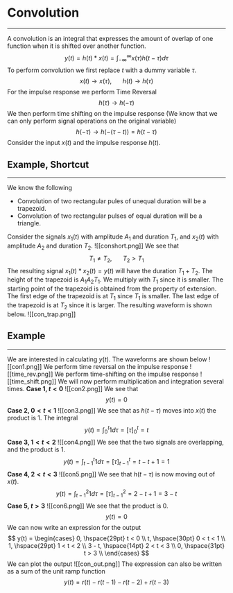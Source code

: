 # Convolution
---
A convolution is an integral that expresses the amount of overlap of one function when it is shifted over another function.
$$ y(t) = h(t) * x(t) = \int_{-\infty}^{\infty} x(\tau) h(t-\tau) d\tau $$
To perform convolution we first replace $t$ with a dummy variable $\tau$.
$$ x(t) \rightarrow x(\tau), \hspace{20pt} h(t) \rightarrow h(\tau)$$
For the impulse response we perform Time Reversal
$$ h(\tau) \rightarrow h(-\tau)$$
We then perform time shifting on the impulse response (We know that we can only perform signal operations on the original variable)
$$ h(-\tau) \rightarrow h(-(\tau - t)) =h(t - \tau)$$
Consider the input $x(t)$ and the impulse response $h(t)$. 

## Example, Shortcut
---
We know the following

- Convolution of two rectangular pules of unequal duration will be a trapezoid.
- Convolution of two rectangular pulses of equal duration will be a triangle.

Consider the signals $x_1(t)$ with amplitude $A_1$ and duration $T_1$, and $x_2(t)$ with amplitude $A_2$ and duration $T_2$.
![[conshort.png]]
We see that
$$ T_1 \neq T_2, \hspace{20pt} T_2 > T_1$$
The resulting signal $x_1(t) * x_2(t) = y(t)$ will have the duration $T_1 + T_2$. The height of the trapezoid is $A_1 A_2 T_1$. We multiply with $T_1$ since it is smaller. The starting point of the trapezoid is obtained from the property of extension. The first edge of the trapezoid is at $T_1$ since $T_1$ is smaller. The last edge of the trapezoid is at $T_2$ since it is larger. The resulting waveform is shown below. 
![[con_trap.png]]

## Example
---
We are interested in calculating $y(t)$. The waveforms are shown below
![[con1.png]]
We perform time reversal on the impulse response
![[time_rev.png]]
We perform time-shifting on the impulse response
![[time_shift.png]]
We will now perform multiplication and integration several times.
**Case 1, $t < 0$**
![[con2.png]]
We see that
$$ y(t) = 0$$
**Case 2, $0 < t < 1$**
![[con3.png]]
We see that as $h(t - \tau)$ moves into $x(t)$ the product is 1. The integral
$$ y(t) = \int_0^{t}1 d\tau = [\tau]_0^{t} = t $$
**Case 3, $1 < t < 2$**
![[con4.png]]
We see that the two signals are overlapping, and the product is 1.
$$ y(t) = \int_{t-1}^{t}1 d\tau = [\tau]_{t-1}^{t} = t - t + 1 = 1$$
**Case 4, $2 < t < 3$**
![[con5.png]]
We see that $h(t - \tau)$ is now moving out of $x(t)$.
$$ y(t) = \int_{t-1}^{2}1 d\tau = [\tau]_{t-1}^{2}= 2 - t + 1 = 3 - t$$
**Case 5, $t > 3$**
![[con6.png]]
We see that the product is 0.
$$ y(t) = 0$$
We can now write an expression for the output
$$ y(t) = 
\begin{cases}
0, \hspace{29pt} t < 0 \\
t, \hspace{30pt} 0 < t < 1 \\
1, \hspace{29pt} 1 < t < 2 \\
3 - t, \hspace{14pt} 2 < t < 3 \\
0, \hspace{31pt} t > 3 \\
\end{cases}
$$
We can plot the output
![[con_out.png]]
The expression can also be written as a sum of the unit ramp function
$$ y(t) = r(t) - r(t - 1) - r(t - 2) + r(t - 3)$$